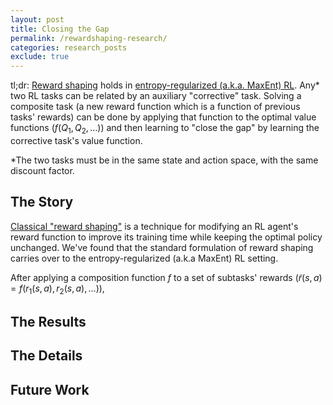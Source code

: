 ```yaml
---
layout: post
title: Closing the Gap
permalink: /rewardshaping-research/
categories: research_posts
exclude: true
---
```


tl;dr:
[Reward shaping][ng-shaping] holds in [entropy-regularized (a.k.a. MaxEnt) RL][maxent-misnomer]. Any* two RL tasks can be related by an auxiliary "corrective" task. Solving a composite task (a new reward function which is a function of previous tasks' rewards) can be done by applying that function to the optimal value functions ($f(Q_1, Q_2, \dots)$) and then learning to "close the gap" by learning the corrective task's value function.

*The two tasks must be in the same state and action space, with the same discount factor.

## The Story

[Classical "reward shaping"][ng-shaping] is a technique for modifying an RL agent's reward function to improve its training time while keeping the optimal policy unchanged. We've found that the standard formulation of reward shaping carries over to the entropy-regularized (a.k.a MaxEnt) RL setting.

After applying a composition function $f$ to a set of subtasks' rewards ($\widetilde{r}(s,a)=f(r_1(s,a), r_2(s,a), \dots)$), 

## The Results

## The Details

## Future Work

[maxent-misnomer]: maxent-misnomer.md
[ng-shaping]: https://people.eecs.berkeley.edu/~pabbeel/cs287-fa09/readings/NgHaradaRussell-shaping-ICML1999.pdf